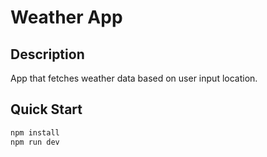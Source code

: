 # Weather App

## Description

App that fetches weather data based on user input location.

## Quick Start

```bash
npm install
npm run dev
```

